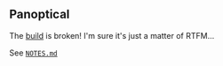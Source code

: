 ## Panoptical

The [build](./gitlab-ci.yml) is broken! I'm sure it's just a matter of RTFM...

See [`NOTES.md`](src/panoptical/NOTES.md)

